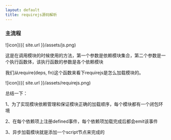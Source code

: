 ```yaml
---
layout: default
title: requirejs源码解析
---
```


### 主流程


![icon]({{ site.url }}/assets/js.png)

这是在调用模块的时候使用的方法，第一个参数是依赖模块集合，第二个参数是一个执行函数体，该执行函数的参数是各个依赖模块

我们从require(deps, fn)这个函数来看下requirejs是怎么加载模块的。

![icon]({{ site.url }}/assets/requirejs.png)


总结一下：

1、为了实现模块依赖管理和保证模块正确的加载顺序，每个模块都有一个闭包环境

2、在每个依赖项上注册defined事件，每个依赖项加载完成后都会emit该事件

3、异步加载模块就是添加一个script节点来完成的